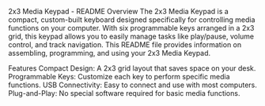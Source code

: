 2x3 Media Keypad - README
Overview
The 2x3 Media Keypad is a compact, custom-built keyboard designed specifically for controlling media functions on your computer. With six programmable keys arranged in a 2x3 grid, this keypad allows you to easily manage tasks like play/pause, volume control, and track navigation. This README file provides information on assembling, programming, and using your 2x3 Media Keypad.

Features
Compact Design: A 2x3 grid layout that saves space on your desk.
Programmable Keys: Customize each key to perform specific media functions.
USB Connectivity: Easy to connect and use with most computers.
Plug-and-Play: No special software required for basic media functions.
